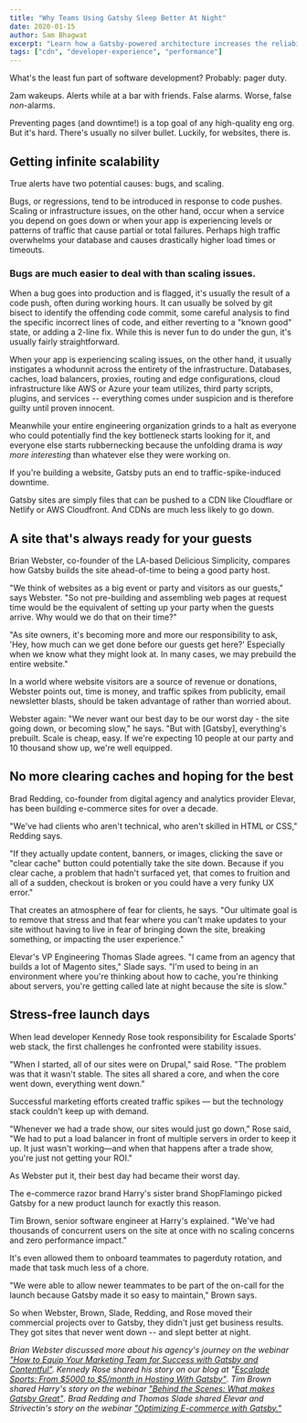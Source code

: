 ```yaml
---
title: "Why Teams Using Gatsby Sleep Better At Night"
date: 2020-01-15
author: Sam Bhagwat
excerpt: "Learn how a Gatsby-powered architecture increases the reliability and scalabity of your website."
tags: ["cdn", "developer-experience", "performance"]
---
```


What's the least fun part of software development? Probably: pager duty.

2am wakeups. Alerts while at a bar with friends. False alarms. Worse, false _non_-alarms.

Preventing pages (and downtime!) is a top goal of any high-quality eng org. But it's hard. There's usually no silver bullet. Luckily, for websites, there is.

## Getting infinite scalability

True alerts have two potential causes: bugs, and scaling.

Bugs, or regressions, tend to be introduced in response to code pushes. Scaling or infrastructure issues, on the other hand, occur when a service you depend on goes down or when your app is experiencing levels or patterns of traffic that cause partial or total failures. Perhaps high traffic overwhelms your database and causes drastically higher load times or timeouts.

### Bugs are much easier to deal with than scaling issues.

When a bug goes into production and is flagged, it's usually the result of a code push, often during working hours. It can usually be solved by git bisect to identify the offending code commit, some careful analysis to find the specific incorrect lines of code, and either reverting to a "known good" state, or adding a 2-line fix. While this is never fun to do under the gun, it's usually fairly straightforward.

When your app is experiencing scaling issues, on the other hand, it usually instigates a whodunnit across the entirety of the infrastructure. Databases, caches, load balancers, proxies, routing and edge configurations, cloud infrastructure like AWS or Azure your team utilizes, third party scripts, plugins, and services -- everything comes under suspicion and is therefore guilty until proven innocent.

Meanwhile your entire engineering organization grinds to a halt as everyone who could potentially find the key bottleneck starts looking for it, and everyone else starts rubbernecking because the unfolding drama is _way more interesting_ than whatever else they were working on.

If you're building a website, Gatsby puts an end to traffic-spike-induced downtime.

Gatsby sites are simply files that can be pushed to a CDN like Cloudflare or Netlify or AWS Cloudfront. And CDNs are much less likely to go down.

## A site that's always ready for your guests

Brian Webster, co-founder of the LA-based Delicious Simplicity, compares how Gatsby builds the site ahead-of-time to being a good party host.

"We think of websites as a big event or party and visitors as our guests," says Webster. "So not pre-building and assembling web pages at request time would be the equivalent of setting up your party when the guests arrive. Why would we do that on their time?"

"As site owners, it's becoming more and more our responsibility to ask, 'Hey, how much can we get done before our guests get here?' Especially when we know what they might look at. In many cases, we may prebuild the entire website."

In a world where website visitors are a source of revenue or donations, Webster points out, time is money, and traffic spikes from publicity, email newsletter blasts, should be taken advantage of rather than worried about.

Webster again:
"We never want our best day to be our worst day - the site going down, or becoming slow," he says. "But with [Gatsby], everything's prebuilt. Scale is cheap, easy. If we're expecting 10 people at our party and 10 thousand show up, we're well equipped.

## No more clearing caches and hoping for the best

Brad Redding, co-founder from digital agency and analytics provider Elevar, has been building e-commerce sites for over a decade.

"We've had clients who aren't technical, who aren't skilled in HTML or CSS," Redding says.

"If they actually update content, banners, or images, clicking the save or "clear cache" button could potentially take the site down. Because if you clear cache, a problem that hadn't surfaced yet, that comes to fruition and all of a sudden, checkout is broken or you could have a very funky UX error."

That creates an atmosphere of fear for clients, he says. "Our ultimate goal is to remove that stress and that fear where you can't make updates to your site without having to live in fear of bringing down the site, breaking something, or impacting the user experience."

Elevar's VP Engineering Thomas Slade agrees. "I came from an agency that builds a lot of Magento sites," Slade says. "I'm used to being in an environment where you're thinking about how to cache, you're thinking about servers, you're getting called late at night because the site is slow."

## Stress-free launch days

When lead developer Kennedy Rose took responsibility for Escalade Sports' web stack, the first challenges he confronted were stability issues.

"When I started, all of our sites were on Drupal," said Rose. "The problem was that it wasn't stable. The sites all shared a core, and when the core went down, everything went down."

Successful marketing efforts created traffic spikes — but the technology stack couldn't keep up with demand.

"Whenever we had a trade show, our sites would just go down," Rose said, "We had to put a load balancer in front of multiple servers in order to keep it up. It just wasn't working—and when that happens after a trade show, you're just not getting your ROI."

As Webster put it, their best day had became their worst day.

The e-commerce razor brand Harry's sister brand ShopFlamingo picked Gatsby for a new product launch for exactly this reason.

Tim Brown, senior software engineer at Harry's explained. "We've had thousands of concurrent users on the site at once with no scaling concerns and zero performance impact."

It's even allowed them to onboard teammates to pagerduty rotation, and made that task much less of a chore.

"We were able to allow newer teammates to be part of the on-call for the launch because Gatsby made it so easy to maintain," Brown says.

So when Webster, Brown, Slade, Redding, and Rose moved their commercial projects over to Gatsby, they didn't just get business results. They got sites that never went down -- and slept better at night.

_Brian Webster discussed more about his agency's journey on the webinar_ [_"How to Equip Your Marketing Team for Success with Gatsby and Contentful"_](https://www.gatsbyjs.com/starlight-webinar/)_. Kennedy Rose shared his story on our blog at "_[_Escalade Sports: From $5000 to $5/month in Hosting With Gatsby"_](/blog/2018-06-14-escalade-sports-from-5000-to-5-in-hosting/). _Tim Brown shared Harry's story on the webinar_ [_"Behind the Scenes: What makes Gatsby Great"_](https://www.gatsbyjs.com/behind-the-scenes/). _Brad Redding and Thomas Slade shared Elevar and Strivectin's story on the webinar_ [_"Optimizing E-commerce with Gatsby."_](https://www.gatsbyjs.com/optimizing-ecommerce-webinar/)
